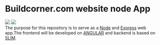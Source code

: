 # Buildcorner.com website node App
<a href="https://codeclimate.com/github/ankitsilaich/buildcorner-node"><img src="https://codeclimate.com/github/ankitsilaich/buildcorner-node/badges/gpa.svg" /></a>
<a href="https://codeclimate.com/github/ankitsilaich/buildcorner-node/coverage"><img src="https://codeclimate.com/github/ankitsilaich/buildcorner-node/badges/coverage.svg" /></a><br>
The purpose for this repository is to serve as a [Node](http://nodejs.org/) and [Express](http://expressjs.com/) web app.The frontend will be developed on [ANGULAR](http://angular.org) and backend is based on [SLIM](http://slimframework.com).
